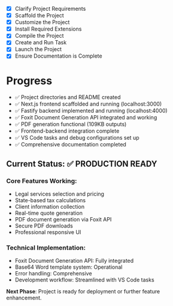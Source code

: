 - [x] Clarify Project Requirements
- [x] Scaffold the Project
- [x] Customize the Project
- [x] Install Required Extensions
- [x] Compile the Project
- [x] Create and Run Task
- [x] Launch the Project
- [x] Ensure Documentation is Complete

# Progress
- ✅ Project directories and README created
- ✅ Next.js frontend scaffolded and running (localhost:3000)
- ✅ Fastify backend implemented and running (localhost:4000)
- ✅ Foxit Document Generation API integrated and working
- ✅ PDF generation functional (109KB outputs)
- ✅ Frontend-backend integration complete
- ✅ VS Code tasks and debug configurations set up
- ✅ Comprehensive documentation completed

## Current Status: ✅ PRODUCTION READY

### Core Features Working:
- Legal services selection and pricing
- State-based tax calculations
- Client information collection
- Real-time quote generation
- PDF document generation via Foxit API
- Secure PDF downloads
- Professional responsive UI

### Technical Implementation:
- Foxit Document Generation API: Fully integrated
- Base64 Word template system: Operational
- Error handling: Comprehensive
- Development workflow: Streamlined with VS Code tasks

**Next Phase**: Project is ready for deployment or further feature enhancement.
